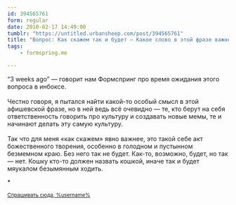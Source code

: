 ```yaml
---
id: 394565761
form: regular
date: 2010-02-17 14:49:00
tumblr: "https://untitled.urbansheep.com/post/394565761"
title: "Вопрос: Как скажем так и будет — Какое слово в этой фразе важнее? (chatsky)"
tags:
    - formspring.me

---
```


<p class="formspringmeAnswer">“3 weeks ago” — говорит нам Формспринг про время ожидания этого вопроса в инбоксе.<br/><br/>
Честно говоря, я пытался найти какой-то особый смысл в этой афишевской фразе, но в ней ведь всё очевидно — те, кто берут на себя ответственность говорить про культуру и создавать новые мемы, те и начинают делать эту самую культуру.<br/><br/>
Так что для меня «как скажем» явно важнее, это такой себе акт божественного творения, особенно в голодном и пустынном безмемном краю. Без него так не будет. Как-то, возможно, будет, но так — нет. Кошку кто-то должен назвать кошкой, иначе так и будет мяукалом безымянным ходить.</p>

<p>*</p>

<p><small><a href="http://untitled.urbansheep.ru/ask">Спрашивать сюда, %username%</a></small></p>

